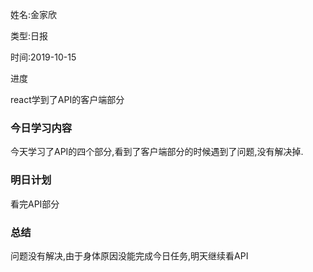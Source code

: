 姓名:金家欣

类型:日报

时间:2019-10-15

进度

react学到了API的客户端部分

### 今日学习内容

​	今天学习了API的四个部分,看到了客户端部分的时候遇到了问题,没有解决掉.

### 明日计划

看完API部分

### 总结

问题没有解决,由于身体原因没能完成今日任务,明天继续看API



